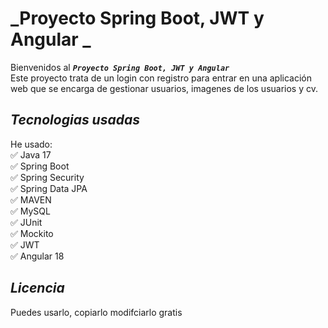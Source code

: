 # _Proyecto Spring Boot, JWT y Angular _



Bienvenidos al  **_`Proyecto Spring Boot, JWT y Angular`_**  <br/>
Este proyecto trata de un login con registro para entrar en una aplicación web que se encarga
de gestionar usuarios, imagenes de los usuarios y cv.

## _Tecnologias usadas_

He usado: <br/>
✅ Java 17 <br/>
✅ Spring Boot  <br/>
✅ Spring Security  <br/>
✅ Spring Data JPA <br/>
✅ MAVEN <br/>
✅ MySQL <br/>
✅ JUnit <br/>
✅ Mockito <br/>
✅ JWT <br/>
✅ Angular 18 <br/>

## _Licencia_

Puedes usarlo, copiarlo modifciarlo gratis
